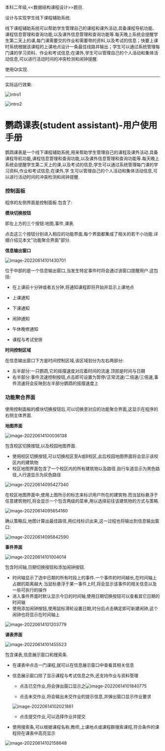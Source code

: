本科二年级,<<数据结构课程设计>>题目. 

设计与实现学生线下课程辅助系统.

线下课程辅助系统可以帮助学生管理自己的课程和课外活动,具备课程导航功能、课程信息管理和查询功能,以及课外信息管理和查询功能等.每天晚上系统会提醒学生第二天上的课,每门课需要交的作业和需要带的资料,以及考试的信息；快要上课时系统根据该课程的上课地点设计一条最佳线路并输出；学生可以通过系统管理每门课的学习资料、作业和考试信息;在课外,学生可以管理自己的个人活动和集体活动信息,可以进行活动时间的冲突检测和闹钟提醒.

使用Qt实现.

---

实际运行效果:

![intro1](md_image/image-20220415214344179.png)

![intro2](md_image/image-20220423144658134.png)

# 鹦鹉课表(student assistant)-用户使用手册

鹦鹉课表是一个线下课程辅助系统,用来帮助学生管理自己的课程及课外活动.具备课程导航功能,课程信息管理和查询功能,以及课外信息管理和查询功能等.每天晚上系统会提醒学生第二天上的课,以及考试的信息;学生可以通过系统管理每门课的学习资料,作业和考试信息;在课外,学 生可以管理自己的个人活动和集体活动信息,可以进行活动时间的冲突检测和闹钟提醒.



### 控制面板

程序的左侧界面是控制面板.包含了:

**模块切换按钮**

即左上方的三个按钮:地图,事件,课表.

点击这三个按钮分别进入相应的功能界面,每个界面都集成了相关的若干小功能.详细介绍见本文"功能聚合界面"部分.

**信息输出窗口**

![image-20220614101430701](md_image/用户使用说明/image-20220614101430701.png)

位于中部的是一个信息输出窗口,当发生特定事件时将会通过该窗口提醒用户.这包括:

- 在上课前十分钟或者五分钟,将通知课程即将开始并显示上课地点

- 上课通知

- 下课通知

- 闹钟通知

- 午休晚修通知

- 课程与考试安排

**时间控制区域**

在信息输出窗口下方是时间控制区域,该区域划分为左右两部分:

- 左半部分:一只鹦鹉,它的摇摆速度对应着时间的流速.顶部是时间与日期
- 右半部分:事件流速控制按钮,点击即可设置为暂停/正常流速/二倍速/三倍速,事件流速将会反映到左半部分鹦鹉的摇摆速度上



### 功能聚合界面

使用控制面板的模块切换按钮后,可以切换至对应的功能聚合界面,这显示在程序的右侧主体界面.

**地图界面**

![image-20220614100036138](md_image/用户使用说明/image-20220614100036138.png)

包含校区切换按钮,以及校园地图界面.

- 使用校区切换按钮,可以切换校区至A或B校区,此后校园地图界面将会显示该校区内的建筑物
- 校区地图界面包含了一个校区内的所有建筑物以及路径.自行车道显示为黑色路径,人行道显示为灰色路径

![image-20220614095427340](md_image/用户使用说明/image-20220614095427340.png)

在校区地图界面中,使用上图所示的标志来标识用户所在的建筑物.而当鼠标悬浮于任意建筑物时,将会显示一个包含两级的菜单,用以选择前往该建筑物的方式与策略.

![image-20220614095654160](md_image/用户使用说明/image-20220614095654160.png)

确认策略后,地图计算出最佳路径,用红线标识出来,这一过程也将输出到信息输出窗口:

![image-20220614095842590](md_image/用户使用说明/image-20220614095842590.png)

**事件界面**

![image-20220614101004014](md_image/用户使用说明/image-20220614101004014.png)

包含时间轴,日期切换按钮和添加闹钟按钮.

- 时间轴显示了选中日期的所有时段上的事件.一个事件的时间越长,在时间轴上占据的距离越大.当鼠标悬浮于某一事件上时,将会显示该事件的相关信息以及一些可执行的操作
- 进入事件界面时默认显示今日的时间轴,使用日期切换按钮可以查看其它日期的时间轴
- 使用添加闹钟按钮,使用鼠标滑轮设置日期,时分后点击确定即可新建闹钟,这个闹钟也将显示在时间轴上

![image-20220614101203779](md_image/用户使用说明/image-20220614101203779.png)

**课表界面**

![image-20220614101455523](md_image/用户使用说明/image-20220614101455523.png)

包含课表,信息展示窗口和搜索条.

- 在课表中点击一门课程,就可以在信息展示窗口中查看其相关信息

- 信息展示窗口除了显示课程与考试信息之外,还支持作业与资料管理

  - 点击已交作业,将会弹出窗口显示之![image-20220614101840775](md_image/用户使用说明/image-20220614101840775.png)

  - 点击未交作业,将会输出未交作业的提示信息,并弹出窗口显示作业要求

  ![image-20220614102021861](md_image/用户使用说明/image-20220614102021861.png)

  - 点击提交作业,可以选择作业并提交

- 使用搜索条,可以根据课程名称,教师,上课地点或课程群搜索课程,符合条件的课程将在课表中高亮显示

![image-20220614102158648](md_image/用户使用说明/image-20220614102158648.png)



